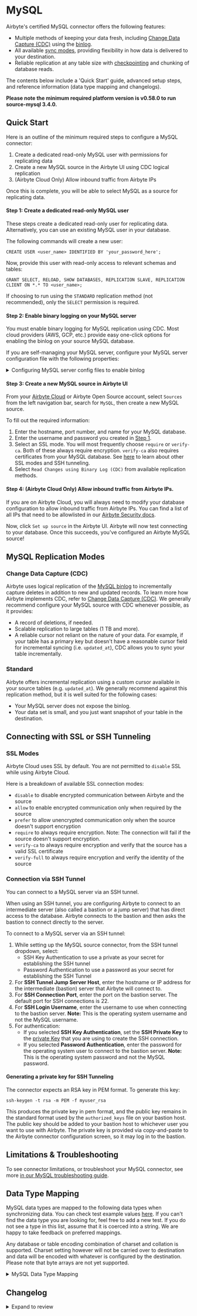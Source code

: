# MySQL

Airbyte's certified MySQL connector offers the following features:

- Multiple methods of keeping your data fresh, including [Change Data Capture (CDC)](https://docs.airbyte.com/understanding-airbyte/cdc) using the [binlog](https://dev.mysql.com/doc/refman/8.0/en/binary-log.html).
- All available [sync modes](https://docs.airbyte.com/cloud/core-concepts#connection-sync-modes), providing flexibility in how data is delivered to your destination.
- Reliable replication at any table size with [checkpointing](https://docs.airbyte.com/understanding-airbyte/airbyte-protocol/#state--checkpointing) and chunking of database reads.

The contents below include a 'Quick Start' guide, advanced setup steps, and reference information (data type mapping and changelogs).
<!-- env:oss -->
**Please note the minimum required platform version is v0.58.0 to run source-mysql 3.4.0.**
<!-- /env:oss -->

## Quick Start

Here is an outline of the minimum required steps to configure a MySQL connector:

1. Create a dedicated read-only MySQL user with permissions for replicating data
2. Create a new MySQL source in the Airbyte UI using CDC logical replication
3. (Airbyte Cloud Only) Allow inbound traffic from Airbyte IPs

Once this is complete, you will be able to select MySQL as a source for replicating data.

<FieldAnchor field="username,password">

#### Step 1: Create a dedicated read-only MySQL user

These steps create a dedicated read-only user for replicating data. Alternatively, you can use an existing MySQL user in your database.

The following commands will create a new user:

```roomsql
CREATE USER <user_name> IDENTIFIED BY 'your_password_here';
```

Now, provide this user with read-only access to relevant schemas and tables:

```roomsql
GRANT SELECT, RELOAD, SHOW DATABASES, REPLICATION SLAVE, REPLICATION CLIENT ON *.* TO <user_name>;
```

If choosing to run using the `STANDARD` replication method (not recommended), only the `SELECT` permission is required.

</FieldAnchor>

<FieldAnchor field="replication_method[CDC]">

#### Step 2: Enable binary logging on your MySQL server

You must enable binary logging for MySQL replication using CDC. Most cloud providers (AWS, GCP, etc.) provide easy one-click options for enabling the binlog on your source MySQL database.

If you are self-managing your MySQL server, configure your MySQL server configuration file with the following properties:

<details>
  <summary>Configuring MySQL server config files to enable binlog</summary>

```text
server-id                  = 223344
log_bin                    = mysql-bin
binlog_format              = ROW
binlog_row_image           = FULL
binlog_expire_logs_seconds  = 864000
```

- server-id : The value for the server-id must be unique for each server and replication client in the MySQL cluster. The `server-id` should be a non-zero value. If the `server-id` is already set to a non-zero value, you don't need to make any change. You can set the `server-id` to any value between 1 and 4294967295. For more information refer [mysql doc](https://dev.mysql.com/doc/refman/8.0/en/replication-options.html#sysvar_server_id)
- log_bin : The value of log_bin is the base name of the sequence of binlog files. If the `log_bin` is already set, you don't need to make any change. For more information refer [mysql doc](https://dev.mysql.com/doc/refman/8.0/en/replication-options-binary-log.html#option_mysqld_log-bin)
- binlog_format : The `binlog_format` must be set to `ROW`. For more information refer [mysql doc](https://dev.mysql.com/doc/refman/8.0/en/replication-options-binary-log.html#sysvar_binlog_format)
- binlog_row_image : The `binlog_row_image` must be set to `FULL`. It determines how row images are written to the binary log. For more information refer [mysql doc](https://dev.mysql.com/doc/refman/5.7/en/replication-options-binary-log.html#sysvar_binlog_row_image)
- binlog_expire_logs_seconds : This is the number of seconds for automatic binlog file removal. We recommend 864000 seconds (10 days) so that in case of a failure in sync or if the sync is paused, we still have some bandwidth to start from the last point in incremental sync. We also recommend setting frequent syncs for CDC.

</details>

</FieldAnchor>

<FieldAnchor field="host, port, database">

#### Step 3: Create a new MySQL source in Airbyte UI

From your [Airbyte Cloud](https://cloud.airbyte.com/workspaces) or Airbyte Open Source account, select `Sources` from the left navigation bar, search for `MySQL`, then create a new MySQL source.

To fill out the required information:

1. Enter the hostname, port number, and name for your MySQL database.
2. Enter the username and password you created in [Step 1](#step-1-create-a-dedicated-read-only-mysql-user).
3. Select an SSL mode. You will most frequently choose `require` or `verify-ca`. Both of these always require encryption. `verify-ca` also requires certificates from your MySQL database. See [here](#ssl-modes) to learn about other SSL modes and SSH tunneling.
4. Select `Read Changes using Binary Log (CDC)` from available replication methods.

<!-- env:cloud -->

#### Step 4: (Airbyte Cloud Only) Allow inbound traffic from Airbyte IPs.

If you are on Airbyte Cloud, you will always need to modify your database configuration to allow inbound traffic from Airbyte IPs. You can find a list of all IPs that need to be allowlisted in
our [Airbyte Security docs](../../operating-airbyte/security#network-security-1).

Now, click `Set up source` in the Airbyte UI. Airbyte will now test connecting to your database. Once this succeeds, you've configured an Airbyte MySQL source!

<!-- /env:cloud -->

</FieldAnchor>

## MySQL Replication Modes

### Change Data Capture \(CDC\)

Airbyte uses logical replication of the [MySQL binlog](https://dev.mysql.com/doc/refman/8.0/en/binary-log.html) to incrementally capture deletes in addition to new and updated records. To learn more how Airbyte implements CDC, refer to [Change Data Capture (CDC)](https://docs.airbyte.com/understanding-airbyte/cdc/). We generally recommend configure your MySQL source with CDC whenever possible, as it provides:

- A record of deletions, if needed.
- Scalable replication to large tables (1 TB and more).
- A reliable cursor not reliant on the nature of your data. For example, if your table has a primary key but doesn't have a reasonable cursor field for incremental syncing \(i.e. `updated_at`\), CDC allows you to sync your table incrementally.

<FieldAnchor field="replication_method[STANDARD]">

### Standard

Airbyte offers incremental replication using a custom cursor available in your source tables (e.g. `updated_at`). We generally recommend against this replication method, but it is well suited for the following cases:

- Your MySQL server does not expose the binlog.
- Your data set is small, and you just want snapshot of your table in the destination.

</FieldAnchor>

## Connecting with SSL or SSH Tunneling

<FieldAnchor field="ssl">

### SSL Modes

Airbyte Cloud uses SSL by default. You are not permitted to `disable` SSL while using Airbyte Cloud.

Here is a breakdown of available SSL connection modes:

- `disable` to disable encrypted communication between Airbyte and the source
- `allow` to enable encrypted communication only when required by the source
- `prefer` to allow unencrypted communication only when the source doesn't support encryption
- `require` to always require encryption. Note: The connection will fail if the source doesn't support encryption.
- `verify-ca` to always require encryption and verify that the source has a valid SSL certificate
- `verify-full` to always require encryption and verify the identity of the source

</FieldAnchor>

### Connection via SSH Tunnel

You can connect to a MySQL server via an SSH tunnel.

When using an SSH tunnel, you are configuring Airbyte to connect to an intermediate server (also called a bastion or a jump server) that has direct access to the database. Airbyte connects to the bastion and then asks the bastion to connect directly to the server.

To connect to a MySQL server via an SSH tunnel:

1. While setting up the MySQL source connector, from the SSH tunnel dropdown, select:
   - SSH Key Authentication to use a private as your secret for establishing the SSH tunnel
   - Password Authentication to use a password as your secret for establishing the SSH Tunnel
2. For **SSH Tunnel Jump Server Host**, enter the hostname or IP address for the intermediate (bastion) server that Airbyte will connect to.
3. For **SSH Connection Port**, enter the port on the bastion server. The default port for SSH connections is 22.
4. For **SSH Login Username**, enter the username to use when connecting to the bastion server. **Note:** This is the operating system username and not the MySQL username.
5. For authentication:
   - If you selected **SSH Key Authentication**, set the **SSH Private Key** to the [private Key](#generating-a-private-key-for-ssh-tunneling) that you are using to create the SSH connection.
   - If you selected **Password Authentication**, enter the password for the operating system user to connect to the bastion server. **Note:** This is the operating system password and not the MySQL password.

#### Generating a private key for SSH Tunneling

The connector expects an RSA key in PEM format. To generate this key:

```text
ssh-keygen -t rsa -m PEM -f myuser_rsa
```

This produces the private key in pem format, and the public key remains in the standard format used by the `authorized_keys` file on your bastion host. The public key should be added to your bastion host to whichever user you want to use with Airbyte. The private key is provided via copy-and-paste to the Airbyte connector configuration screen, so it may log in to the bastion.

## Limitations & Troubleshooting

To see connector limitations, or troubleshoot your MySQL connector, see more [in our MySQL troubleshooting guide](/integrations/sources/mysql/mysql-troubleshooting).

## Data Type Mapping

MySQL data types are mapped to the following data types when synchronizing data. You can check test example values [here](https://github.com/airbytehq/airbyte/blob/master/airbyte-integrations/connectors/source-mysql/src/test-integration/java/io/airbyte/integrations/io/airbyte/integration_tests/sources/MySqlSourceDatatypeTest.java). If you can't find the data type you are looking for, feel free to add a new test.
If you do not see a type in this list, assume that it is coerced into a string. We are happy to take feedback on preferred mappings.

Any database or table encoding combination of charset and collation is supported. Charset setting however will not be carried over to destination and data will be encoded with whatever is configured by the destination. Please note that byte arrays are not yet supported.

<details>
    <summary>MySQL Data Type Mapping</summary>

| MySQL Type                                | Resulting Type         | Notes                                                                                                          |
| :---------------------------------------- | :--------------------- | :------------------------------------------------------------------------------------------------------------- |
| `bit(1)`                                  | boolean                |                                                                                                                |
| `bit(>1)`                                 | base64 binary string   |                                                                                                                |
| `boolean`                                 | boolean                |                                                                                                                |
| `tinyint(1)`                              | boolean                |                                                                                                                |
| `tinyint(>1)`                             | number                 |                                                                                                                |
| `tinyint(>=1) unsigned`                   | number                 |                                                                                                                |
| `smallint`                                | number                 |                                                                                                                |
| `mediumint`                               | number                 |                                                                                                                |
| `int`                                     | number                 |                                                                                                                |
| `bigint`                                  | number                 |                                                                                                                |
| `float`                                   | number                 |                                                                                                                |
| `double`                                  | number                 |                                                                                                                |
| `decimal`                                 | number                 |                                                                                                                |
| `binary`                                  | string                 |                                                                                                                |
| `blob`                                    | string                 |                                                                                                                |
| `date`                                    | string                 | ISO 8601 date string. ZERO-DATE value will be converted to NULL. If column is mandatory, convert to EPOCH.     |
| `datetime`, `timestamp`                   | string                 | ISO 8601 datetime string. ZERO-DATE value will be converted to NULL. If column is mandatory, convert to EPOCH. |
| `time`                                    | string                 | ISO 8601 time string. Values are in range between 00:00:00 and 23:59:59.                                       |
| `year`                                    | year string            | [Doc](https://dev.mysql.com/doc/refman/8.0/en/year.html)                                                       |
| `char`, `varchar` with non-binary charset | string                 |                                                                                                                |
| `tinyblob`                                | base64 binary string   |                                                                                                                |
| `blob`                                    | base64 binary string   |                                                                                                                |
| `mediumblob`                              | base64 binary string   |                                                                                                                |
| `longblob`                                | base64 binary string   |                                                                                                                |
| `binary`                                  | base64 binary string   |                                                                                                                |
| `varbinary`                               | base64 binary string   |                                                                                                                |
| `tinytext`                                | string                 |                                                                                                                |
| `text`                                    | string                 |                                                                                                                |
| `mediumtext`                              | string                 |                                                                                                                |
| `longtext`                                | string                 |                                                                                                                |
| `json`                                    | serialized json string | E.g. `{"a": 10, "b": 15}`                                                                                      |
| `enum`                                    | string                 |                                                                                                                |
| `set`                                     | string                 | E.g. `blue,green,yellow`                                                                                       |
| `geometry`                                | base64 binary string   |                                                                                                                |

</details>

## Changelog

<details>
  <summary>Expand to review</summary>

| Version     | Date       | Pull Request                                               | Subject                                                                                                                                         |
|:------------|:-----------|:-----------------------------------------------------------|:------------------------------------------------------------------------------------------------------------------------------------------------|
| 3.11.11 | 2025-04-18 | [58132](https://github.com/airbytehq/airbyte/pull/58132) | Fix vulnerabilities in dependencies. |
| 3.11.10      | 2025-04-22 | [58599](https://github.com/airbytehq/airbyte/pull/58599) | Extend debezium shutdown timeout to allow the engine to gracefully close                                                                           |
| 3.11.9      | 2025-03-14 | [55731](https://github.com/airbytehq/airbyte/pull/55731) | More meaningful errors for variables used in extra checks for CDC                                                                               |
| 3.11.8      | 2025-03-14 | [55761](https://github.com/airbytehq/airbyte/pull/55761) | Do not perform complex sampling for source-mysql                                                                                                |
| 3.11.7      | 2025-03-12 | [55734](https://github.com/airbytehq/airbyte/pull/55734) | Expose additional stream context for debezium properties at startup                                                                             |
| 3.11.6      | 2025-03-06 | [55237](https://github.com/airbytehq/airbyte/pull/55237) | [Fix fetching binlog status for version >=8.4](https://github.com/airbytehq/airbyte/pull/55237#top)                                             |
| 3.11.5      | 2025-03-06 | [55234](https://github.com/airbytehq/airbyte/pull/55234) | Update base image version for certified DB source connectors                                                                                    |
| 3.11.4      | 2025-03-06 | [55214](https://github.com/airbytehq/airbyte/pull/55214) | Update default encryption method to 'required'.                                                                                                 | |
| 3.11.3      | 2025-02-24 | [54156](https://github.com/airbytehq/airbyte/pull/54156) | Improve error handling.                                                                                                                         | |
| 3.11.2      | 2025-02-06 | [53195](https://github.com/airbytehq/airbyte/pull/53195) | Fix typo in CDC configuration.                                                                                                                  | |
| 3.11.1      | 2025-01-30 | [52039](https://github.com/airbytehq/airbyte/pull/52039) | Adopt latest API changes from Bulk CDK.                                                                                                         |
| 3.11.0      | 2025-01-14 | [51545](https://github.com/airbytehq/airbyte/pull/51545) | Promoting release candidate 3.11.0-rc.1 to a main version.                                                                                      |
| 3.11.0-rc.1 | 2025-01-09 | [51029](https://github.com/airbytehq/airbyte/pull/51029)   | Fix unnecessary schema change when upgrading from legacy mysql source.                                                                          |
| 3.10.1      | 2025-01-10 | [51510](https://github.com/airbytehq/airbyte/pull/51510)   | Use a non root base image                                                                                                                       |
| 3.10.0      | 2025-01-09 | [51008](https://github.com/airbytehq/airbyte/pull/51008)   | Promoting release candidate 3.10.0-rc.9 to a main version.                                                                                      |
| 3.10.0-rc.9 | 2025-01-08 | [50987](https://github.com/airbytehq/airbyte/pull/50987)   | Increase Debezium shutdown timeout.                                                                                                             |
| 3.10.0-rc.8 | 2025-01-07 | [50965](https://github.com/airbytehq/airbyte/pull/50965)   | Fix bug introduced in 3.10.0-rc.3.                                                                                                              |
| 3.10.0-rc.7 | 2024-12-27 | [50437](https://github.com/airbytehq/airbyte/pull/50437)   | Compatibility with MySQL Views.                                                                                                                 |
| 3.10.0-rc.6 | 2024-12-18 | [49892](https://github.com/airbytehq/airbyte/pull/49892)   | Use a base image: airbyte/java-connector-base:1.0.0                                                                                             |
| 3.10.0-rc.5 | 2025-01-03 | [50868](https://github.com/airbytehq/airbyte/pull/50868)   | Fix exception handling rules declaration.                                                                                                       |
| 3.10.0-rc.4 | 2024-12-23 | [48587](https://github.com/airbytehq/airbyte/pull/48587)   | Fix minor state counting mechanism.                                                                                                             |
| 3.10.0-rc.3 | 2024-12-20 | [49918](https://github.com/airbytehq/airbyte/pull/49918)   | Fix minor datatype handling and conversion bugs, maintain big number precision.                                                                 |
| 3.10.0-rc.2 | 2024-12-20 | [49950](https://github.com/airbytehq/airbyte/pull/49950)   | Remove unused configuration field, streamline SSL certificate key store logic.                                                                  |
| 3.10.0-rc.1 | 2024-12-20 | [49948](https://github.com/airbytehq/airbyte/pull/49948)   | Pin Bulk CDK version to 231, adopt required changes.                                                                                            |
| 3.9.4       | 2024-12-18 | [49939](https://github.com/airbytehq/airbyte/pull/49939)   | Pin Bulk CDK version to 226, rename classes.                                                                                                    |
| 3.9.3       | 2024-12-18 | [49932](https://github.com/airbytehq/airbyte/pull/49932)   | Backward compatibility for saved states with timestamp that include timezone offset.                                                            |
| 3.9.2       | 2024-12-16 | [49830](https://github.com/airbytehq/airbyte/pull/49830)   | Fixes an issue with auto generated tinyint columns                                                                                              |
| 3.9.1       | 2024-12-12 | [49456](https://github.com/airbytehq/airbyte/pull/49456)   | Bump version to re-relase                                                                                                                       |
| 3.9.0       | 2024-12-12 | [49423](https://github.com/airbytehq/airbyte/pull/49423)   | Promoting release candidate 3.9.0-rc.27 to a main version.                                                                                      |
| 3.9.0-rc    | 2024-11-05 | [48369](https://github.com/airbytehq/airbyte/pull/48369)   | Progressive rollout test.                                                                                                                       |
| 3.7.3       | 2024-09-17 | [45639](https://github.com/airbytehq/airbyte/pull/45639)   | Adopt latest CDK to use the latest apache sshd mina to handle tcpkeepalive requests.                                                            |
| 3.7.2       | 2024-09-05 | [45181](https://github.com/airbytehq/airbyte/pull/45181)   | Fix incorrect categorizing resumable/nonresumable full refresh streams.                                                                         |
| 3.7.1       | 2024-08-27 | [44841](https://github.com/airbytehq/airbyte/pull/44841)   | Adopt latest CDK.                                                                                                                               |
| 3.7.0       | 2024-08-13 | [44013](https://github.com/airbytehq/airbyte/pull/44013)   | Upgrading to Debezium 2.7.1.Final                                                                                                               |
| 3.6.9       | 2024-08-08 | [43410](https://github.com/airbytehq/airbyte/pull/43410)   | Adopt latest CDK.                                                                                                                               |
| 3.6.8       | 2024-07-30 | [42869](https://github.com/airbytehq/airbyte/pull/42869)   | Adopt latest CDK.                                                                                                                               |
| 3.6.7       | 2024-07-30 | [42550](https://github.com/airbytehq/airbyte/pull/42550)   | Correctly report stream states.                                                                                                                 |
| 3.6.6       | 2024-07-29 | [42852](https://github.com/airbytehq/airbyte/pull/42852)   | Bump CDK version to latest to use new bug fixes on error translation.                                                                           |
| 3.6.5       | 2024-07-24 | [42417](https://github.com/airbytehq/airbyte/pull/42417)   | Handle null error message in ConnectorExceptionHandler.                                                                                         |
| 3.6.4       | 2024-07-23 | [42421](https://github.com/airbytehq/airbyte/pull/42421)   | Remove final transient error emitter iterators.                                                                                                 |
| 3.6.3       | 2024-07-22 | [42024](https://github.com/airbytehq/airbyte/pull/42024)   | Fix a NPE bug on resuming from a failed attempt.                                                                                                |
| 3.6.2       | 2024-07-17 | [42087](https://github.com/airbytehq/airbyte/pull/42087)   | Adding more error translations for MySql source.                                                                                                |
| 3.6.1       | 2024-07-19 | [42122](https://github.com/airbytehq/airbyte/pull/42122)   | Improve wass error message + logging.                                                                                                           |
| 3.6.0       | 2024-07-17 | [40208](https://github.com/airbytehq/airbyte/pull/40208)   | Start using the new error MySql source error handler that comes with a new error translation layer.                                             | 
| 3.5.1       | 2024-07-17 | [42043](https://github.com/airbytehq/airbyte/pull/42043)   | Adopt latest CDK + fixes.                                                                                                                       |
| 3.5.0       | 2024-07-11 | [38240](https://github.com/airbytehq/airbyte/pull/38240)   | Implement WASS.                                                                                                                                 |
| 3.4.12      | 2024-07-01 | [40516](https://github.com/airbytehq/airbyte/pull/40516)   | Remove dbz heartbeat.                                                                                                                           |
| 3.4.11      | 2024-06-26 | [40561](https://github.com/airbytehq/airbyte/pull/40561)   | Support PlanetScale MySQL's per-query row limit.                                                                                                |
| 3.4.10      | 2024-06-14 | [39349](https://github.com/airbytehq/airbyte/pull/39349)   | Full refresh stream sending internal count metadata.                                                                                            |
| 3.4.9       | 2024-06-11 | [39405](https://github.com/airbytehq/airbyte/pull/39405)   | Adopt latest CDK.                                                                                                                               |
| 3.4.8       | 2024-06-05 | [39144](https://github.com/airbytehq/airbyte/pull/39144)   | Upgrade Debezium to 2.5.4                                                                                                                       |
| 3.4.7       | 2024-05-29 | [38584](https://github.com/airbytehq/airbyte/pull/38584)   | Set is_resumable flag in discover.                                                                                                              |
| 3.4.6       | 2024-05-29 | [38538](https://github.com/airbytehq/airbyte/pull/38538)   | Exit connector when encountering a config error.                                                                                                |
| 3.4.5       | 2024-05-23 | [38198](https://github.com/airbytehq/airbyte/pull/38198)   | Sync sending trace status messages indicating progress.                                                                                         |
| 3.4.4       | 2024-05-15 | [38208](https://github.com/airbytehq/airbyte/pull/38208)   | disable counts in full refresh stream in state message.                                                                                         |
| 3.4.3       | 2024-05-13 | [38104](https://github.com/airbytehq/airbyte/pull/38104)   | Handle transient error messages.                                                                                                                |
| 3.4.2       | 2024-05-07 | [38046](https://github.com/airbytehq/airbyte/pull/38046)   | Resumeable refresh should run only if there is source defined pk.                                                                               |
| 3.4.1       | 2024-05-03 | [37824](https://github.com/airbytehq/airbyte/pull/37824)   | Fixed a bug on Resumeable full refresh where cursor based source throw NPE.                                                                     |
| 3.4.0       | 2024-05-02 | [36932](https://github.com/airbytehq/airbyte/pull/36932)   | Resumeable full refresh. Note please upgrade your platform - minimum platform version is 0.58.0.                                                |
| 3.3.25      | 2024-05-02 | [37781](https://github.com/airbytehq/airbyte/pull/37781)   | Adopt latest CDK.                                                                                                                               |
| 3.3.24      | 2024-05-01 | [37742](https://github.com/airbytehq/airbyte/pull/37742)   | Adopt latest CDK. Remove Debezium retries.                                                                                                      |
| 3.3.23      | 2024-04-23 | [37507](https://github.com/airbytehq/airbyte/pull/37507)   | Better errors when user switches from CDC to non-CDC mode.                                                                                      |
| 3.3.22      | 2024-04-22 | [37541](https://github.com/airbytehq/airbyte/pull/37541)   | Adopt latest CDK. reduce excessive logs.                                                                                                        |
| 3.3.21      | 2024-04-22 | [37476](https://github.com/airbytehq/airbyte/pull/37476)   | Adopt latest CDK.                                                                                                                               |
| 3.3.20      | 2024-04-16 | [37111](https://github.com/airbytehq/airbyte/pull/37111)   | Populate null values in record message.                                                                                                         |
| 3.3.19      | 2024-04-15 | [37328](https://github.com/airbytehq/airbyte/pull/37328)   | Populate airbyte_meta.changes                                                                                                                   |
| 3.3.18      | 2024-04-15 | [37324](https://github.com/airbytehq/airbyte/pull/37324)   | Refactor source operations.                                                                                                                     |
| 3.3.17      | 2024-04-10 | [36919](https://github.com/airbytehq/airbyte/pull/36919)   | Fix a bug in conversion of null values.                                                                                                         |
| 3.3.16      | 2024-04-05 | [36872](https://github.com/airbytehq/airbyte/pull/36872)   | Update to connector's metadat definition.                                                                                                       |
| 3.3.15      | 2024-04-05 | [36577](https://github.com/airbytehq/airbyte/pull/36577)   | Config error will not send out system trace message                                                                                             |
| 3.3.14      | 2024-04-04 | [36742](https://github.com/airbytehq/airbyte/pull/36742)   | To use new kotlin CDK                                                                                                                           |
| 3.3.13      | 2024-02-29 | [35529](https://github.com/airbytehq/airbyte/pull/35529)   | Refactor state iterator messages.                                                                                                               |
| 3.3.12      | 2024-02-27 | [35675](https://github.com/airbytehq/airbyte/pull/35675)   | Fix invalid cdc error message.                                                                                                                  |
| 3.3.11      | 2024-02-23 | [35527](https://github.com/airbytehq/airbyte/pull/35527)   | Adopt 0.23.1 and shutdown timeouts.                                                                                                             |
| 3.3.10      | 2024-02-22 | [35569](https://github.com/airbytehq/airbyte/pull/35569)   | Fix logging bug.                                                                                                                                |
| 3.3.9       | 2024-02-21 | [35525](https://github.com/airbytehq/airbyte/pull/35338)   | Adopt 0.21.4 and reduce cdc state compression threshold to 1MB.                                                                                 |
| 3.3.8       | 2024-02-20 | [35338](https://github.com/airbytehq/airbyte/pull/35338)   | Add config to throw an error on invalid CDC position.                                                                                           |
| 3.3.7       | 2024-02-13 | [35036](https://github.com/airbytehq/airbyte/pull/34751)   | Emit analytics message for invalid CDC cursor.                                                                                                  |
| 3.3.6       | 2024-02-13 | [34869](https://github.com/airbytehq/airbyte/pull/34573)   | Don't emit state in SourceStateIterator when there is an underlying stream failure.                                                             |
| 3.3.5       | 2024-02-12 | [34580](https://github.com/airbytehq/airbyte/pull/34580)   | Support special chars in db name                                                                                                                |
| 3.3.4       | 2024-02-08 | [34750](https://github.com/airbytehq/airbyte/pull/34750)   | Adopt CDK 0.19.0                                                                                                                                |
| 3.3.3       | 2024-01-26 | [34573](https://github.com/airbytehq/airbyte/pull/34573)   | Adopt CDK v0.16.0.                                                                                                                              |
| 3.3.2       | 2024-01-08 | [33005](https://github.com/airbytehq/airbyte/pull/33005)   | Adding count stats for incremental sync in AirbyteStateMessage                                                                                  |
| 3.3.1       | 2024-01-03 | [33312](https://github.com/airbytehq/airbyte/pull/33312)   | Adding count stats in AirbyteStateMessage                                                                                                       |
| 3.3.0       | 2023-12-19 | [33436](https://github.com/airbytehq/airbyte/pull/33436)   | Remove LEGACY state flag                                                                                                                        |
| 3.2.4       | 2023-12-12 | [33356](https://github.com/airbytehq/airbyte/pull/33210)   | Support for better debugging tools..                                                                                                            |
| 3.2.3       | 2023-12-08 | [33210](https://github.com/airbytehq/airbyte/pull/33210)   | Update MySql driver property value for zero date handling.                                                                                      |
| 3.2.2       | 2023-12-06 | [33082](https://github.com/airbytehq/airbyte/pull/33082)   | Improvements to MySQL schema snapshot error handling.                                                                                           |
| 3.2.1       | 2023-11-28 | [32610](https://github.com/airbytehq/airbyte/pull/32610)   | Support initial syncs using binary as primary key.                                                                                              |
| 3.2.0       | 2023-11-29 | [31062](https://github.com/airbytehq/airbyte/pull/31062)   | enforce SSL on Airbyte Cloud                                                                                                                    |
| 3.1.9       | 2023-11-27 | [32662](https://github.com/airbytehq/airbyte/pull/32662)   | Apply initial setup time to debezium engine warmup time.                                                                                        |
| 3.1.8       | 2023-11-22 | [32656](https://github.com/airbytehq/airbyte/pull/32656)   | Adopt java CDK version 0.5.0.                                                                                                                   |
| 3.1.7       | 2023-11-08 | [32125](https://github.com/airbytehq/airbyte/pull/32125)   | fix compilation warnings                                                                                                                        |
| 3.1.6       | 2023-11-06 | [32193](https://github.com/airbytehq/airbyte/pull/32193)   | Adopt java CDK version 0.4.1.                                                                                                                   |
| 3.1.5       | 2023-10-31 | [32024](https://github.com/airbytehq/airbyte/pull/32024)   | Upgrade to Debezium version 2.4.0.                                                                                                              |
| 3.1.4       | 2023-10-30 | [31960](https://github.com/airbytehq/airbyte/pull/31960)   | Adopt java CDK version 0.2.0.                                                                                                                   |
| 3.1.3       | 2023-10-11 | [31322](https://github.com/airbytehq/airbyte/pull/31322)   | Correct pevious release                                                                                                                         |
| 3.1.2       | 2023-09-29 | [30806](https://github.com/airbytehq/airbyte/pull/30806)   | Cap log line length to 32KB to prevent loss of records                                                                                          |
| 3.1.1       | 2023-09-26 | [30744](https://github.com/airbytehq/airbyte/pull/30744)   | Update MySQL JDBC connection configs to keep default auto-commit behavior                                                                       |
| 3.1.0       | 2023-09-21 | [30270](https://github.com/airbytehq/airbyte/pull/30270)   | Enhanced Standard Sync with initial load via Primary Key with a switch to cursor for incremental syncs                                          |
| 3.0.9       | 2023-09-20 | [30620](https://github.com/airbytehq/airbyte/pull/30620)   | Airbyte Certified MySQL Source connector                                                                                                        |
| 3.0.8       | 2023-09-14 | [30333](https://github.com/airbytehq/airbyte/pull/30333)   | CDC : Update the correct timezone parameter passed to Debezium to `database.connectionTimezone`                                                 |
| 3.0.7       | 2023-09-13 | [30375](https://github.com/airbytehq/airbyte/pull/30375)   | Fix a bug causing a failure when DB views are included in sync                                                                                  |
| 3.0.6       | 2023-09-12 | [30308](https://github.com/airbytehq/airbyte/pull/30308)   | CDC : Enable compression of schema history blob in state                                                                                        |
| 3.0.5       | 2023-09-12 | [30289](https://github.com/airbytehq/airbyte/pull/30289)   | CDC : Introduce logic for compression of schema history blob in state                                                                           |
| 3.0.4       | 2023-09-06 | [30213](https://github.com/airbytehq/airbyte/pull/30213)   | CDC : Checkpointable initial snapshot                                                                                                           |
| 3.0.3       | 2023-08-31 | [29821](https://github.com/airbytehq/airbyte/pull/29821)   | Set replication_method display_type to radio                                                                                                    |
| 3.0.2       | 2023-08-30 | [30015](https://github.com/airbytehq/airbyte/pull/30015)   | Logging : Log storage engines associated with tables in the sync                                                                                |
| 3.0.1       | 2023-08-21 | [29308](https://github.com/airbytehq/airbyte/pull/29308)   | CDC: Enable frequent state emissions during incremental runs                                                                                    |
| 3.0.0       | 2023-08-08 | [28756](https://github.com/airbytehq/airbyte/pull/28756)   | CDC: Set a default cursor                                                                                                                       |
| 2.1.2       | 2023-08-08 | [29220](https://github.com/airbytehq/airbyte/pull/29220)   | Add indicator that CDC is the recommended update method                                                                                         |
| 2.1.1       | 2023-07-31 | [28882](https://github.com/airbytehq/airbyte/pull/28882)   | Improve replication method labels and descriptions                                                                                              |
| 2.1.0       | 2023-06-26 | [27737](https://github.com/airbytehq/airbyte/pull/27737)   | License Update: Elv2                                                                                                                            |
| 2.0.25      | 2023-06-20 | [27212](https://github.com/airbytehq/airbyte/pull/27212)   | Fix silent exception swallowing in StreamingJdbcDatabase                                                                                        |
| 2.0.24      | 2023-05-25 | [26473](https://github.com/airbytehq/airbyte/pull/26473)   | CDC : Limit queue size                                                                                                                          |
| 2.0.23      | 2023-05-24 | [25586](https://github.com/airbytehq/airbyte/pull/25586)   | No need to base64 encode strings on databases sorted with binary collation                                                                      |
| 2.0.22      | 2023-05-22 | [25859](https://github.com/airbytehq/airbyte/pull/25859)   | Allow adding sessionVariables JDBC parameters                                                                                                   |
| 2.0.21      | 2023-05-10 | [25460](https://github.com/airbytehq/airbyte/pull/25460)   | Handle a decimal number with 0 decimal points as an integer                                                                                     |
| 2.0.20      | 2023-05-01 | [25740](https://github.com/airbytehq/airbyte/pull/25740)   | Disable index logging                                                                                                                           |
| 2.0.19      | 2023-04-26 | [25401](https://github.com/airbytehq/airbyte/pull/25401)   | CDC : Upgrade Debezium to version 2.2.0                                                                                                         |
| 2.0.18      | 2023-04-19 | [25345](https://github.com/airbytehq/airbyte/pull/25345)   | Logging : Log database indexes per stream                                                                                                       |
| 2.0.17      | 2023-04-19 | [24582](https://github.com/airbytehq/airbyte/pull/24582)   | CDC : refactor for performance improvement                                                                                                      |
| 2.0.16      | 2023-04-17 | [25220](https://github.com/airbytehq/airbyte/pull/25220)   | Logging changes : Log additional metadata & clean up noisy logs                                                                                 |
| 2.0.15      | 2023-04-12 | [25131](https://github.com/airbytehq/airbyte/pull/25131)   | Make Client Certificate and Client Key always show                                                                                              |
| 2.0.14      | 2023-04-11 | [24656](https://github.com/airbytehq/airbyte/pull/24656)   | CDC minor refactor                                                                                                                              |
| 2.0.13      | 2023-04-06 | [24820](https://github.com/airbytehq/airbyte/pull/24820)   | Fix data loss bug during an initial failed non-CDC incremental sync                                                                             |
| 2.0.12      | 2023-04-04 | [24833](https://github.com/airbytehq/airbyte/pull/24833)   | Fix Debezium retry policy configuration                                                                                                         |
| 2.0.11      | 2023-03-28 | [24166](https://github.com/airbytehq/airbyte/pull/24166)   | Fix InterruptedException bug during Debezium shutdown                                                                                           |
| 2.0.10      | 2023-03-27 | [24529](https://github.com/airbytehq/airbyte/pull/24373)   | Preparing the connector for CDC checkpointing                                                                                                   |
| 2.0.9       | 2023-03-24 | [24529](https://github.com/airbytehq/airbyte/pull/24529)   | Set SSL Mode to required on strict-encrypt variant                                                                                              |
| 2.0.8       | 2023-03-22 | [20760](https://github.com/airbytehq/airbyte/pull/20760)   | Removed redundant date-time datatypes formatting                                                                                                |
| 2.0.7       | 2023-03-21 | [24207](https://github.com/airbytehq/airbyte/pull/24207)   | Fix incorrect schema change warning in CDC mode                                                                                                 |
| 2.0.6       | 2023-03-21 | [23984](https://github.com/airbytehq/airbyte/pull/23984)   | Support CDC heartbeats                                                                                                                          |
| 2.0.5       | 2023-03-21 | [24147](https://github.com/airbytehq/airbyte/pull/24275)   | Fix error with CDC checkpointing                                                                                                                |
| 2.0.4       | 2023-03-20 | [24147](https://github.com/airbytehq/airbyte/pull/24147)   | Support different table structure during "DESCRIBE" query                                                                                       |
| 2.0.3       | 2023-03-15 | [24082](https://github.com/airbytehq/airbyte/pull/24082)   | Fixed NPE during cursor values validation                                                                                                       |
| 2.0.2       | 2023-03-14 | [23908](https://github.com/airbytehq/airbyte/pull/23908)   | Log warning on null cursor values                                                                                                               |
| 2.0.1       | 2023-03-10 | [23939](https://github.com/airbytehq/airbyte/pull/23939)   | For network isolation, source connector accepts a list of hosts it is allowed to connect                                                        |
| 2.0.0       | 2023-03-06 | [23112](https://github.com/airbytehq/airbyte/pull/23112)   | Upgrade Debezium version to 2.1.2                                                                                                               |
| 1.0.21      | 2023-01-25 | [20939](https://github.com/airbytehq/airbyte/pull/20939)   | Adjust batch selection memory limits databases.                                                                                                 |
| 1.0.20      | 2023-01-24 | [20593](https://github.com/airbytehq/airbyte/pull/20593)   | Handle ssh time out exception                                                                                                                   |
| 1.0.19      | 2022-12-14 | [20436](https://github.com/airbytehq/airbyte/pull/20346)   | Consolidate date/time values mapping for JDBC sources                                                                                           |
| 1.0.18      | 2022-12-14 | [20378](https://github.com/airbytehq/airbyte/pull/20378)   | Improve descriptions                                                                                                                            |
| 1.0.17      | 2022-12-13 | [20289](https://github.com/airbytehq/airbyte/pull/20289)   | Mark unknown column exception as config error                                                                                                   |
| 1.0.16      | 2022-12-12 | [18959](https://github.com/airbytehq/airbyte/pull/18959)   | CDC : Don't timeout if snapshot is not complete.                                                                                                |
| 1.0.15      | 2022-12-06 | [20000](https://github.com/airbytehq/airbyte/pull/20000)   | Add check and better messaging when user does not have permission to access binary log in CDC mode                                              |
| 1.0.14      | 2022-11-22 | [19514](https://github.com/airbytehq/airbyte/pull/19514)   | Adjust batch selection memory limits databases.                                                                                                 |
| 1.0.13      | 2022-11-14 | [18956](https://github.com/airbytehq/airbyte/pull/18956)   | Clean up Tinyint Unsigned data type identification                                                                                              |
| 1.0.12      | 2022-11-07 | [19025](https://github.com/airbytehq/airbyte/pull/19025)   | Stop enforce SSL if ssl mode is disabled                                                                                                        |
| 1.0.11      | 2022-11-03 | [18851](https://github.com/airbytehq/airbyte/pull/18851)   | Fix bug with unencrypted CDC connections                                                                                                        |
| 1.0.10      | 2022-11-02 | [18619](https://github.com/airbytehq/airbyte/pull/18619)   | Fix bug with handling Tinyint(1) Unsigned values as boolean                                                                                     |
| 1.0.9       | 2022-10-31 | [18538](https://github.com/airbytehq/airbyte/pull/18538)   | Encode database name                                                                                                                            |
| 1.0.8       | 2022-10-25 | [18383](https://github.com/airbytehq/airbyte/pull/18383)   | Better SSH error handling + messages                                                                                                            |
| 1.0.7       | 2022-10-21 | [18263](https://github.com/airbytehq/airbyte/pull/18263)   | Fixes bug introduced in [15833](https://github.com/airbytehq/airbyte/pull/15833) and adds better error messaging for SSH tunnel in Destinations |
| 1.0.6       | 2022-10-19 | [18087](https://github.com/airbytehq/airbyte/pull/18087)   | Better error messaging for configuration errors (SSH configs, choosing an invalid cursor)                                                       |
| 1.0.5       | 2022-10-17 | [18041](https://github.com/airbytehq/airbyte/pull/18041)   | Fixes bug introduced 2022-09-12 with SshTunnel, handles iterator exception properly                                                             |
|             | 2022-10-13 | [15535](https://github.com/airbytehq/airbyte/pull/16238)   | Update incremental query to avoid data missing when new data is inserted at the same time as a sync starts under non-CDC incremental mode       |
| 1.0.4       | 2022-10-11 | [17815](https://github.com/airbytehq/airbyte/pull/17815)   | Expose setting server timezone for CDC syncs                                                                                                    |
| 1.0.3       | 2022-10-07 | [17236](https://github.com/airbytehq/airbyte/pull/17236)   | Fix large table issue by fetch size                                                                                                             |
| 1.0.2       | 2022-10-03 | [17170](https://github.com/airbytehq/airbyte/pull/17170)   | Make initial CDC waiting time configurable                                                                                                      |
| 1.0.1       | 2022-10-01 | [17459](https://github.com/airbytehq/airbyte/pull/17459)   | Upgrade debezium version to 1.9.6 from 1.9.2                                                                                                    |
| 1.0.0       | 2022-09-27 | [17164](https://github.com/airbytehq/airbyte/pull/17164)   | Certify MySQL Source as Beta                                                                                                                    |
| 0.6.15      | 2022-09-27 | [17299](https://github.com/airbytehq/airbyte/pull/17299)   | Improve error handling for strict-encrypt mysql source                                                                                          |
| 0.6.14      | 2022-09-26 | [16954](https://github.com/airbytehq/airbyte/pull/16954)   | Implement support for snapshot of new tables in CDC mode                                                                                        |
| 0.6.13      | 2022-09-14 | [15668](https://github.com/airbytehq/airbyte/pull/15668)   | Wrap logs in AirbyteLogMessage                                                                                                                  |
| 0.6.12      | 2022-09-13 | [16657](https://github.com/airbytehq/airbyte/pull/16657)   | Improve CDC record queueing performance                                                                                                         |
| 0.6.11      | 2022-09-08 | [16202](https://github.com/airbytehq/airbyte/pull/16202)   | Adds error messaging factory to UI                                                                                                              |
| 0.6.10      | 2022-09-08 | [16007](https://github.com/airbytehq/airbyte/pull/16007)   | Implement per stream state support.                                                                                                             |
| 0.6.9       | 2022-09-03 | [16216](https://github.com/airbytehq/airbyte/pull/16216)   | Standardize spec for CDC replication. See upgrade instructions [above](#upgrading-from-0.6.8-and-older-versions-to-0.6.9-and-later-versions).   |
| 0.6.8       | 2022-09-01 | [16259](https://github.com/airbytehq/airbyte/pull/16259)   | Emit state messages more frequently                                                                                                             |
| 0.6.7       | 2022-08-30 | [16114](https://github.com/airbytehq/airbyte/pull/16114)   | Prevent traffic going on an unsecured channel in strict-encryption version of source mysql                                                      |
| 0.6.6       | 2022-08-25 | [15993](https://github.com/airbytehq/airbyte/pull/15993)   | Improved support for connecting over SSL                                                                                                        |
| 0.6.5       | 2022-08-25 | [15917](https://github.com/airbytehq/airbyte/pull/15917)   | Fix temporal data type default value bug                                                                                                        |
| 0.6.4       | 2022-08-18 | [14356](https://github.com/airbytehq/airbyte/pull/14356)   | DB Sources: only show a table can sync incrementally if at least one column can be used as a cursor field                                       |
| 0.6.3       | 2022-08-12 | [15044](https://github.com/airbytehq/airbyte/pull/15044)   | Added the ability to connect using different SSL modes and SSL certificates                                                                     |
| 0.6.2       | 2022-08-11 | [15538](https://github.com/airbytehq/airbyte/pull/15538)   | Allow additional properties in db stream state                                                                                                  |
| 0.6.1       | 2022-08-02 | [14801](https://github.com/airbytehq/airbyte/pull/14801)   | Fix multiple log bindings                                                                                                                       |
| 0.6.0       | 2022-07-26 | [14362](https://github.com/airbytehq/airbyte/pull/14362)   | Integral columns are now discovered as int64 fields.                                                                                            |
| 0.5.17      | 2022-07-22 | [14714](https://github.com/airbytehq/airbyte/pull/14714)   | Clarified error message when invalid cursor column selected                                                                                     |
| 0.5.16      | 2022-07-14 | [14574](https://github.com/airbytehq/airbyte/pull/14574)   | Removed additionalProperties:false from JDBC source connectors                                                                                  |
| 0.5.15      | 2022-06-23 | [14077](https://github.com/airbytehq/airbyte/pull/14077)   | Use the new state management                                                                                                                    |
| 0.5.13      | 2022-06-21 | [13945](https://github.com/airbytehq/airbyte/pull/13945)   | Aligned datatype test                                                                                                                           |
| 0.5.12      | 2022-06-17 | [13864](https://github.com/airbytehq/airbyte/pull/13864)   | Updated stacktrace format for any trace message errors                                                                                          |
| 0.5.11      | 2022-05-03 | [12544](https://github.com/airbytehq/airbyte/pull/12544)   | Prevent source from hanging under certain circumstances by adding a watcher for orphaned threads.                                               |
| 0.5.10      | 2022-04-29 | [12480](https://github.com/airbytehq/airbyte/pull/12480)   | Query tables with adaptive fetch size to optimize JDBC memory consumption                                                                       |
| 0.5.9       | 2022-04-06 | [11729](https://github.com/airbytehq/airbyte/pull/11729)   | Bump mina-sshd from 2.7.0 to 2.8.0                                                                                                              |
| 0.5.6       | 2022-02-21 | [10242](https://github.com/airbytehq/airbyte/pull/10242)   | Fixed cursor for old connectors that use non-microsecond format. Now connectors work with both formats                                          |
| 0.5.5       | 2022-02-18 | [10242](https://github.com/airbytehq/airbyte/pull/10242)   | Updated timestamp transformation with microseconds                                                                                              |
| 0.5.4       | 2022-02-11 | [10251](https://github.com/airbytehq/airbyte/issues/10251) | bug Source MySQL CDC: sync failed when has Zero-date value in mandatory column                                                                  |
| 0.5.2       | 2021-12-14 | [6425](https://github.com/airbytehq/airbyte/issues/6425)   | MySQL CDC sync fails because starting binlog position not found in DB                                                                           |
| 0.5.1       | 2021-12-13 | [8582](https://github.com/airbytehq/airbyte/pull/8582)     | Update connector fields title/description                                                                                                       |
| 0.5.0       | 2021-12-11 | [7970](https://github.com/airbytehq/airbyte/pull/7970)     | Support all MySQL types                                                                                                                         |
| 0.4.13      | 2021-12-03 | [8335](https://github.com/airbytehq/airbyte/pull/8335)     | Source-MySql: do not check cdc required param binlog_row_image for standard replication                                                         |
| 0.4.12      | 2021-12-01 | [8371](https://github.com/airbytehq/airbyte/pull/8371)     | Fixed incorrect handling "\n" in ssh key                                                                                                        |
| 0.4.11      | 2021-11-19 | [8047](https://github.com/airbytehq/airbyte/pull/8047)     | Source MySQL: transform binary data base64 format                                                                                               |
| 0.4.10      | 2021-11-15 | [7820](https://github.com/airbytehq/airbyte/pull/7820)     | Added basic performance test                                                                                                                    |
| 0.4.9       | 2021-11-02 | [7559](https://github.com/airbytehq/airbyte/pull/7559)     | Correctly process large unsigned short integer values which may fall outside java's `Short` data type capability                                |
| 0.4.8       | 2021-09-16 | [6093](https://github.com/airbytehq/airbyte/pull/6093)     | Improve reliability of processing various data types like decimals, dates, datetime, binary, and text                                           |
| 0.4.7       | 2021-09-30 | [6585](https://github.com/airbytehq/airbyte/pull/6585)     | Improved SSH Tunnel key generation steps                                                                                                        |
| 0.4.6       | 2021-09-29 | [6510](https://github.com/airbytehq/airbyte/pull/6510)     | Support SSL connection                                                                                                                          |
| 0.4.5       | 2021-09-17 | [6146](https://github.com/airbytehq/airbyte/pull/6146)     | Added option to connect to DB via SSH                                                                                                           |
| 0.4.1       | 2021-07-23 | [4956](https://github.com/airbytehq/airbyte/pull/4956)     | Fix log link                                                                                                                                    |
| 0.3.7       | 2021-06-09 | [3179](https://github.com/airbytehq/airbyte/pull/3973)     | Add AIRBYTE_ENTRYPOINT for Kubernetes support                                                                                                   |
| 0.3.6       | 2021-06-09 | [3966](https://github.com/airbytehq/airbyte/pull/3966)     | Fix excessive logging for CDC method                                                                                                            |
| 0.3.5       | 2021-06-07 | [3890](https://github.com/airbytehq/airbyte/pull/3890)     | Fix CDC handle tinyint\(1\) and boolean types                                                                                                   |
| 0.3.4       | 2021-06-04 | [3846](https://github.com/airbytehq/airbyte/pull/3846)     | Fix max integer value failure                                                                                                                   |
| 0.3.3       | 2021-06-02 | [3789](https://github.com/airbytehq/airbyte/pull/3789)     | MySQL CDC poll wait 5 minutes when not received a single record                                                                                 |
| 0.3.2       | 2021-06-01 | [3757](https://github.com/airbytehq/airbyte/pull/3757)     | MySQL CDC poll 5s to 5 min                                                                                                                      |
| 0.3.1       | 2021-06-01 | [3505](https://github.com/airbytehq/airbyte/pull/3505)     | Implemented MySQL CDC                                                                                                                           |
| 0.3.0       | 2021-04-21 | [2990](https://github.com/airbytehq/airbyte/pull/2990)     | Support namespaces                                                                                                                              |
| 0.2.5       | 2021-04-15 | [2899](https://github.com/airbytehq/airbyte/pull/2899)     | Fix bug in tests                                                                                                                                |
| 0.2.4       | 2021-03-28 | [2600](https://github.com/airbytehq/airbyte/pull/2600)     | Add NCHAR and NVCHAR support to DB and cursor type casting                                                                                      |
| 0.2.3       | 2021-03-26 | [2611](https://github.com/airbytehq/airbyte/pull/2611)     | Add an optional `jdbc_url_params` in parameters                                                                                                 |
| 0.2.2       | 2021-03-26 | [2460](https://github.com/airbytehq/airbyte/pull/2460)     | Destination supports destination sync mode                                                                                                      |
| 0.2.1       | 2021-03-18 | [2488](https://github.com/airbytehq/airbyte/pull/2488)     | Sources support primary keys                                                                                                                    |
| 0.2.0       | 2021-03-09 | [2238](https://github.com/airbytehq/airbyte/pull/2238)     | Protocol allows future/unknown properties                                                                                                       |
| 0.1.10      | 2021-02-02 | [1887](https://github.com/airbytehq/airbyte/pull/1887)     | Migrate AbstractJdbcSource to use iterators                                                                                                     |
| 0.1.9       | 2021-01-25 | [1746](https://github.com/airbytehq/airbyte/pull/1746)     | Fix NPE in State Decorator                                                                                                                      |
| 0.1.8       | 2021-01-19 | [1724](https://github.com/airbytehq/airbyte/pull/1724)     | Fix JdbcSource handling of tables with same names in different schemas                                                                          |
| 0.1.7       | 2021-01-14 | [1655](https://github.com/airbytehq/airbyte/pull/1655)     | Fix JdbcSource OOM                                                                                                                              |
| 0.1.6       | 2021-01-08 | [1307](https://github.com/airbytehq/airbyte/pull/1307)     | Migrate Postgres and MySQL to use new JdbcSource                                                                                                |
| 0.1.5       | 2020-12-11 | [1267](https://github.com/airbytehq/airbyte/pull/1267)     | Support incremental sync                                                                                                                        |
| 0.1.4       | 2020-11-30 | [1046](https://github.com/airbytehq/airbyte/pull/1046)     | Add connectors using an index YAML file                                                                                                         |

</details>
